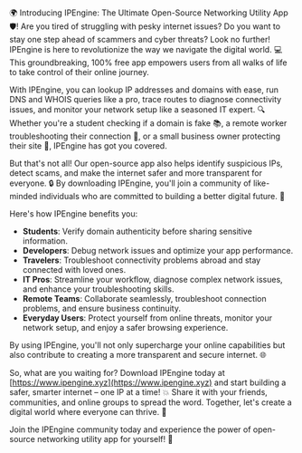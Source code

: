 🌍️ Introducing IPEngine: The Ultimate Open-Source Networking Utility App 🛡️! Are you tired of struggling with pesky internet issues? Do you want to stay one step ahead of scammers and cyber threats? Look no further! IPEngine is here to revolutionize the way we navigate the digital world. 💻 This groundbreaking, 100% free app empowers users from all walks of life to take control of their online journey.

With IPEngine, you can lookup IP addresses and domains with ease, run DNS and WHOIS queries like a pro, trace routes to diagnose connectivity issues, and monitor your network setup like a seasoned IT expert. 🔍 Whether you're a student checking if a domain is fake 📚, a remote worker troubleshooting their connection 💼, or a small business owner protecting their site 🏢, IPEngine has got you covered.

But that's not all! Our open-source app also helps identify suspicious IPs, detect scams, and make the internet safer and more transparent for everyone. 🔒 By downloading IPEngine, you'll join a community of like-minded individuals who are committed to building a better digital future. 🌟

Here's how IPEngine benefits you:

* **Students**: Verify domain authenticity before sharing sensitive information.
* **Developers**: Debug network issues and optimize your app performance.
* **Travelers**: Troubleshoot connectivity problems abroad and stay connected with loved ones.
* **IT Pros**: Streamline your workflow, diagnose complex network issues, and enhance your troubleshooting skills.
* **Remote Teams**: Collaborate seamlessly, troubleshoot connection problems, and ensure business continuity.
* **Everyday Users**: Protect yourself from online threats, monitor your network setup, and enjoy a safer browsing experience.

By using IPEngine, you'll not only supercharge your online capabilities but also contribute to creating a more transparent and secure internet. 🌐️

So, what are you waiting for? Download IPEngine today at [https://www.ipengine.xyz](https://www.ipengine.xyz) and start building a safer, smarter internet – one IP at a time! 💥 Share it with your friends, communities, and online groups to spread the word. Together, let's create a digital world where everyone can thrive. 🌟

Join the IPEngine community today and experience the power of open-source networking utility app for yourself! 🚀
